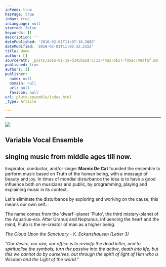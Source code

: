 ```yaml
---
inFeed: true
hasPage: true
inNav: true
inLanguage: null
starred: false
keywords: []
description: ''
datePublished: '2016-02-01T11:07:18.268Z'
dateModified: '2016-02-01T11:05:32.215Z'
title: Home
author: []
sourcePath: _posts/2016-01-19-d345ba2d-5c31-44a2-bb17-f05ec749afaf.md
published: true
authors: []
publisher:
  name: null
  domain: null
  url: null
  favicon: null
url: pluto-ensemble/index.html
_type: Article

---
```

****
![](https://the-grid-user-content.s3-us-west-2.amazonaws.com/0421ecd9-2eb9-4098-ae7a-912485708bd0.jpg)

## Variable  Vocal  Ensemble 

## singing music from middle ages till now.   

Inspirator, conductor, and/or singer **Marnix De Cat** founded the ensemble to perform music based on Truth of the human being, with a message of beauty and joy. In times of mondial disturbance the idea is to have a good influence both on musicians and public, by programming, playing and explaining music in its context. 

Let's eliminate the disturbance by exploring and working on the cause, this means our own self...  

The name comes from the 'dwarf'-planet  'Pluto', the third mistery-planet of the Aquarius-era. After Uranus and Neptunus, influencing the heart and the mind, Pluto is the re-creator of man as a higher being. 

_The Cloud Upon the Sanctuary -  K. Eckartshausen  (Letter 3)_

_"Our desire, our aim, our office is to revivify the dead letter, and to spiritualise the symbols,  turn the passive into the active, death into life;  but this we cannot do by ourselves, but through the spirit of light of Him who is Wisdom and the Light of the world."_